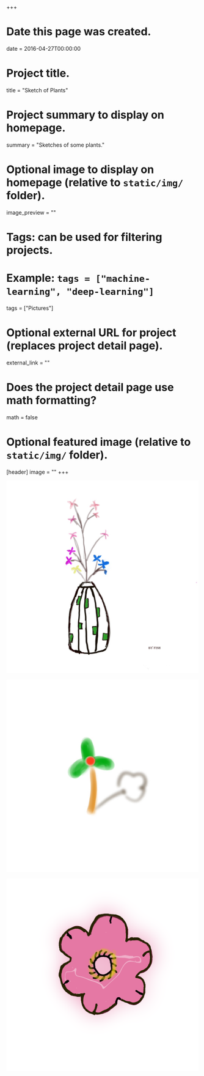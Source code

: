 +++
# Date this page was created.
date = 2016-04-27T00:00:00

# Project title.
title = "Sketch of Plants"

# Project summary to display on homepage.
summary = "Sketches of some plants."

# Optional image to display on homepage (relative to `static/img/` folder).
image_preview = ""

# Tags: can be used for filtering projects.
# Example: `tags = ["machine-learning", "deep-learning"]`
tags = ["Pictures"]

# Optional external URL for project (replaces project detail page).
external_link = ""

# Does the project detail page use math formatting?
math = false

# Optional featured image (relative to `static/img/` folder).
[header]
image = ""
+++


![花瓶](https://raw.githubusercontent.com/Rothdyt/personal-blog/master/static/img/gallery-pics/sketch/plants/flower.jpg)

![草](https://raw.githubusercontent.com/Rothdyt/personal-blog/master/static/img/gallery-pics/sketch/plants/grass.jpg)

![桃花](https://raw.githubusercontent.com/Rothdyt/personal-blog/master/static/img/gallery-pics/sketch/plants/peach-blossoms.png)